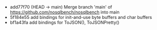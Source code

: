 - add77f70 (HEAD -> main) Merge branch 'main' of https://github.com/nosqlbench/nosqlbench into main
- 5f184e55 add bindings for init-and-use byte buffers and char buffers
- bf1a43fa add bindings for ToJSON(), ToJSONPretty()
